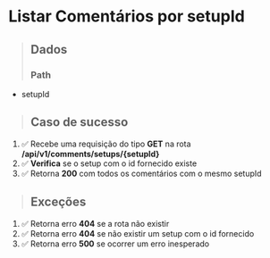 # Listar Comentários por setupId

> ## Dados
>
> ### Path

- setupId

> ## Caso de sucesso

1. ✅ Recebe uma requisição do tipo **GET** na rota **/api/v1/comments/setups/{setupId}**
2. ✅ **Verifica** se o setup com o id fornecido existe
3. ✅ Retorna **200** com todos os comentários com o mesmo setupId

> ## Exceções

1. ✅ Retorna erro **404** se a rota não existir
2. ✅ Retorna erro **404** se não existir um setup com o id fornecido
3. ✅ Retorna erro **500** se ocorrer um erro inesperado
